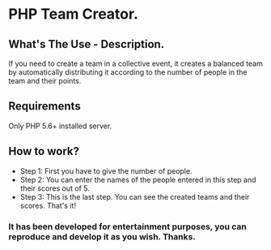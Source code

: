 # PHP Team Creator.

## What's The Use - Description.
If you need to create a team in a collective event, it creates a balanced team by automatically distributing it according to the number of people in the team and their points.

## Requirements
Only PHP 5.6+ installed server.

## How to work?
- Step 1: First you have to give the number of people.
- Step 2: You can enter the names of the people entered in this step and their scores out of 5.
- Step 3: This is the last step. You can see the created teams and their scores. That's it!

### It has been developed for entertainment purposes, you can reproduce and develop it as you wish. Thanks.
